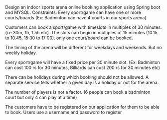 Design an indoor sports arena online booking application using Spring boot and MYSQL.
Constraints:
Every sport/game can have one or more courts/boards (Ex: Badminton can have 4 courts in our sports arena)

Customers can book a sport/game with timeslots in multiples of 30 minutes. (i.e 30m, 1h, 1.5h etc). The slots can begin in multiples of 15 minutes (10.15 to 10.45, 15:30 to 17:00). only one court/board can be booked.

The timing of the arena will be different for weekdays and weekends. But no weekly holiday.

Every sport/game will have a fixed price per 30 minute slot. (Ex: Badminton can cost 100 rs for 30 minutes, Billiards can cost 200 rs for 30 minutes etc)

There can be holidays during which booking should not be allowed. A separate service tells whether a given day is a holiday or not for the arena.

The number of players is not a factor. (6 people can book a badminton court but only 4 can play at a time)

The customers have to be registered on our application for them to be able to book. Users use a username and password to register
